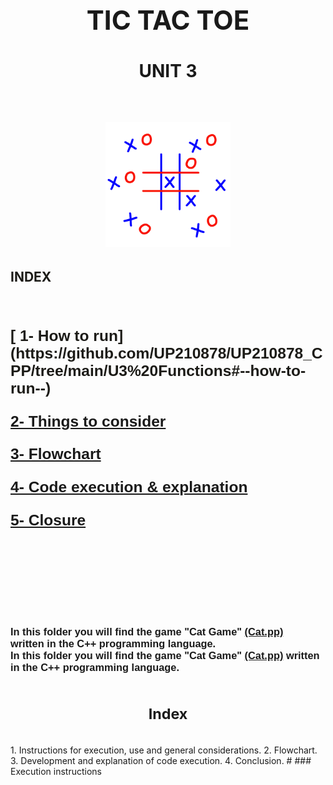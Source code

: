 <h1 align="center">
<div align ="center">
 <h2 style="color:"> TIC TAC TOE 
</div> 
</h1>


<h1 align=center>
UNIT 3
</h1>


</br>
<h2 align="center">
<img alt="tictactoe" height="200" src="imagenes/../../imagenes/Juego-Gatoinicio.png"></h2>

<h2 align="left">
<div>
 <b style="color:#1C1B17"> INDEX </div> 
</h2></b></br>

<h3 style="font-family:Arial;",><b>


<h2 style="color:#1C1B17"  > [ 1- How to run](https://github.com/UP210878/UP210878_CPP/tree/main/U3%20Functions#--how-to-run--) 

[2- Things to consider](https://github.com/UP210878/UP210878_CPP/tree/main/U3%20Functions#--things-to-consider--)  

[3- Flowchart](https://github.com/UP210878/UP210878_CPP/tree/main/U3%20Functions#--flowchart--)  

[4- Code execution & explanation](https://github.com/UP210878/UP210878_CPP/tree/main/U3%20Functions#--code-execution--explanation--)  

[5- Closure](https://github.com/UP210878/UP210878_CPP/tree/main/U3%20Functions#--closure--)  

</h3></b></br></br></br></br></br>
    


<br>In this folder you will find the game "Cat Game" [(Cat.pp)](https://github.com/UP210739/UP210739_CPP/blob/main/U3/Cat.cpp)<br>        written in the C++ programming language.
<br>In this folder you will find the game "Cat Game" [(Cat.pp)](https://github.com/UP210739/UP210739_CPP/blob/main/U3/Cat.cpp) written in the C++ programming language.

<h1 align=center>
<sub>Index</sub>
</h1>
<br>
1. Instructions for execution, use and general considerations.
2. Flowchart.
3. Development and explanation of code execution.
4. Conclusion.
# 
### Execution instructions